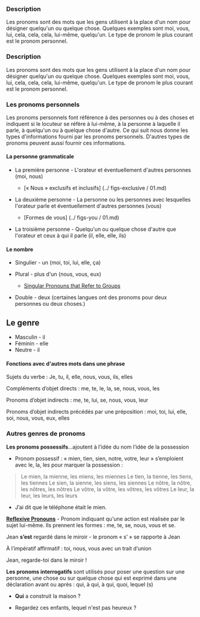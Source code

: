 
### Description

Les pronoms sont des mots que les gens utilisent à la place d'un nom pour désigner quelqu'un ou quelque chose. Quelques exemples sont moi, vous, lui, cela, cela, cela, lui-même, quelqu'un. Le type de pronom le plus courant est le pronom personnel.


### Description

Les pronoms sont des mots que les gens utilisent à la place d'un nom pour désigner quelqu'un ou quelque chose. Quelques exemples sont moi, vous, lui, cela, cela, cela, lui-même, quelqu'un. Le type de pronom le plus courant est le pronom personnel.


### Les pronoms personnels

Les pronoms personnels font référence à des personnes ou à des choses et indiquent si le locuteur se réfère à lui-même, à la personne à laquelle il parle, à quelqu'un ou à quelque chose d'autre. Ce qui suit nous donne les types d'informations fourni par les pronoms personnels.  D'autres types de pronoms peuvent aussi fournir ces informations.


#### La personne grammaticale

* La première personne - L'orateur et éventuellement d'autres personnes (moi, nous)

    * [« Nous » exclusifs et inclusifs] (../ figs-exclusive / 01.md)

* La deuxième personne - La personne ou les personnes avec lesquelles l'orateur parle et éventuellement d'autres personnes (vous)

    * [Formes de vous] (../ figs-you / 01.md)

* La troisième personne - Quelqu'un ou quelque chose d'autre que l'orateur et ceux à qui il parle (il, elle, elle, ils)


#### Le nombre

* Singulier - un (moi, toi, lui, elle, ça)

* Plural - plus d'un (nous, vous, eux)

    * [Singular Pronouns that Refer to Groups](../figs-youcrowd/01.md)

* Double - deux (certaines langues ont des pronoms pour deux personnes ou deux choses.)


## Le genre

* Masculin - il
* Féminin - elle
* Neutre - il


#### Fonctions avec d'autres mots dans une phrase

Sujets du verbe : Je, tu, il, elle, nous, vous, ils, elles

Compléments d’objet directs : me, te, le, la, se, nous, vous, les

Pronoms d’objet indirects : me, te, lui, se, nous, vous, leur 

Pronoms d’objet indirects précédés par une préposition : moi, toi, lui, elle, soi, nous, vous, eux, elles


### Autres genres de pronoms

**Les pronoms possessifs**…ajoutent à l’idée du nom l’idée de la possession

* Pronom possessif : « mien, tien, sien, notre, votre, leur » s’emploient avec le, la, les pour marquer la possession : 

>Le mien, la mienne, les miens, les miennes
>Le tien, la tienne, les tiens, les tiennes
>Le sien, la sienne, les siens, les siennes
>Le nôtre, la nôtre, les nôtres, les nôtres
>Le vôtre, la vôtre, les vôtres, les vôtres
>Le leur, la leur, les leurs, les leurs

* J’ai dit que le téléphone était le mien.

**[Reflexive Pronouns](../figs-rpronouns/01.md)** - Pronom indiquant qu'une action est réalisée par le sujet lui-même. Ils prennent les formes : me, te, se, nous, vous et se. 

Jean **s’est** regardé dans le miroir - le pronom « s’ » se rapporte à Jean

À l’impératif affirmatif : toi, nous, vous avec un trait d’union  

Jean, regarde-toi dans le miroir !

**Les pronoms interrogatifs** sont utilisés pour poser une question sur une personne, une chose ou sur quelque chose qui est exprimé dans une déclaration avant ou après : qui, à qui, à qui, quoi, lequel (s)

* **Qui** a construit la maison ?

* Regardez ces enfants, lequel n'est pas heureux ?
